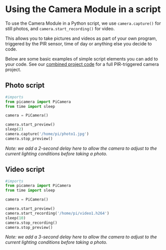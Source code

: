 ﻿# Using the Camera Module in a script

To use the Camera Module in a Python script, we use  ```camera.capture()``` for still photos, and ```camera.start_recording()``` for video.

This allows you to take pictures and videos as part of your own program, triggered by the PIR sensor, time of day or anything else you decide to code.

Below are some basic examples of simple script elements you can add to your code. See our [combined project code](https://github.com/ThePiHut/PIR-Camera-Case/tree/master/examples/pir-camera-code) for a full PIR-triggered camera project.
## Photo script
```python
#imports
from picamera import PiCamera
from time import sleep

camera = PiCamera()

camera.start_preview()
sleep(2)
camera.capture('/home/pi/photo1.jpg')
camera.stop_preview()
```
*Note: we add a 2-second delay here to allow the camera to adjust to the current lighting conditions before taking a photo.*

## Video script
```python
#imports
from picamera import PiCamera
from time import sleep

camera = PiCamera()

camera.start_preview()
camera.start_recording('/home/pi/video1.h264')
sleep(10)
camera.stop_recording()
camera.stop_preview()
```
*Note: we add a 3-second delay here to allow the camera to adjust to the current lighting conditions before taking a photo.*
